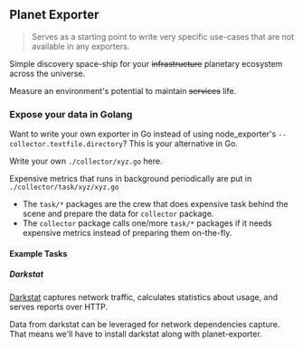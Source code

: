 ## Planet Exporter

> Serves as a starting point to write very specific use-cases that are not available in any exporters.

Simple discovery space-ship for your ~~infrastructure~~ planetary ecosystem across the universe.

Measure an environment's potential to maintain ~~services~~ life.

### Expose your data in Golang

Want to write your own exporter in Go instead of using node_exporter's `--collector.textfile.directory`? This is your alternative in Go.

Write your own `./collector/xyz.go` here.

Expensive metrics that runs in background periodically are put in `./collector/task/xyz/xyz.go`

* The `task/*` packages are the crew that does expensive task behind the scene and prepare the data for `collector` package.
* The `collector` package calls one/more `task/*` packages if it needs expensive metrics instead of preparing them on-the-fly.

#### Example Tasks

##### Darkstat

[Darkstat](https://unix4lyfe.org/darkstat/) captures network traffic, calculates statistics about usage, and serves reports over HTTP.

Data from darkstat can be leveraged for network dependencies capture.
That means we'll have to install darkstat along with planet-exporter.
